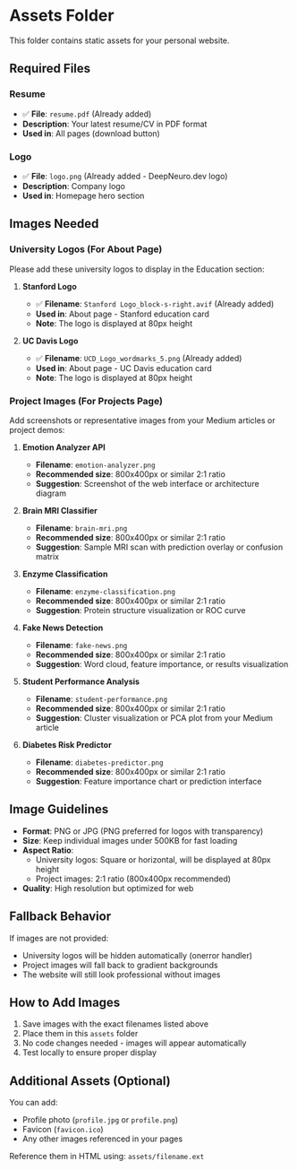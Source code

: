 # Assets Folder

This folder contains static assets for your personal website.

## Required Files

### Resume
- ✅ **File**: `resume.pdf` (Already added)
- **Description**: Your latest resume/CV in PDF format
- **Used in**: All pages (download button)

### Logo
- ✅ **File**: `logo.png` (Already added - DeepNeuro.dev logo)
- **Description**: Company logo
- **Used in**: Homepage hero section

## Images Needed

### University Logos (For About Page)
Please add these university logos to display in the Education section:

1. **Stanford Logo**
   - ✅ **Filename**: `Stanford Logo_block-s-right.avif` (Already added)
   - **Used in**: About page - Stanford education card
   - **Note**: The logo is displayed at 80px height

2. **UC Davis Logo**
   - ✅ **Filename**: `UCD_Logo_wordmarks_5.png` (Already added)
   - **Used in**: About page - UC Davis education card
   - **Note**: The logo is displayed at 80px height

### Project Images (For Projects Page)
Add screenshots or representative images from your Medium articles or project demos:

1. **Emotion Analyzer API**
   - **Filename**: `emotion-analyzer.png`
   - **Recommended size**: 800x400px or similar 2:1 ratio
   - **Suggestion**: Screenshot of the web interface or architecture diagram

2. **Brain MRI Classifier**
   - **Filename**: `brain-mri.png`
   - **Recommended size**: 800x400px or similar 2:1 ratio
   - **Suggestion**: Sample MRI scan with prediction overlay or confusion matrix

3. **Enzyme Classification**
   - **Filename**: `enzyme-classification.png`
   - **Recommended size**: 800x400px or similar 2:1 ratio
   - **Suggestion**: Protein structure visualization or ROC curve

4. **Fake News Detection**
   - **Filename**: `fake-news.png`
   - **Recommended size**: 800x400px or similar 2:1 ratio
   - **Suggestion**: Word cloud, feature importance, or results visualization

5. **Student Performance Analysis**
   - **Filename**: `student-performance.png`
   - **Recommended size**: 800x400px or similar 2:1 ratio
   - **Suggestion**: Cluster visualization or PCA plot from your Medium article

6. **Diabetes Risk Predictor**
   - **Filename**: `diabetes-predictor.png`
   - **Recommended size**: 800x400px or similar 2:1 ratio
   - **Suggestion**: Feature importance chart or prediction interface

## Image Guidelines

- **Format**: PNG or JPG (PNG preferred for logos with transparency)
- **Size**: Keep individual images under 500KB for fast loading
- **Aspect Ratio**: 
  - University logos: Square or horizontal, will be displayed at 80px height
  - Project images: 2:1 ratio (800x400px recommended)
- **Quality**: High resolution but optimized for web

## Fallback Behavior

If images are not provided:
- University logos will be hidden automatically (onerror handler)
- Project images will fall back to gradient backgrounds
- The website will still look professional without images

## How to Add Images

1. Save images with the exact filenames listed above
2. Place them in this `assets` folder
3. No code changes needed - images will appear automatically
4. Test locally to ensure proper display

## Additional Assets (Optional)

You can add:
- Profile photo (`profile.jpg` or `profile.png`)
- Favicon (`favicon.ico`)
- Any other images referenced in your pages

Reference them in HTML using: `assets/filename.ext`
